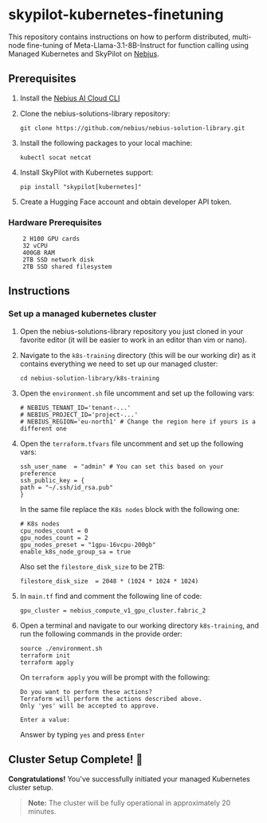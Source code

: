 # skypilot-kubernetes-finetuning

This repository contains instructions on how to perform distributed, multi-node fine-tuning of 
Meta-Llama-3.1-8B-Instruct for function calling using Managed Kubernetes and SkyPilot on [Nebius](https://nebius.com/).


## Prerequisites

1. Install the [Nebius AI Cloud CLI](https://docs.nebius.com/compute/quickstart#cli)

2. Clone the nebius-solutions-library repository:
   ```
   git clone https://github.com/nebius/nebius-solution-library.git
   ```

3. Install the following packages to your local machine:
   ```
   kubectl socat netcat
   ```

4. Install SkyPilot with Kubernetes support:
   ```
   pip install "skypilot[kubernetes]"
   ```
   
5. Create a Hugging Face account and obtain developer API token.


### Hardware Prerequisites
```
    2 H100 GPU cards
    32 vCPU
    400GB RAM
    2TB SSD network disk
    2TB SSD shared filesystem
```


## Instructions

### Set up a managed kubernetes cluster

1. Open the nebius-solutions-library repository you just cloned in your favorite editor
    (it will be easier to work in an editor than vim or nano).

2. Navigate to the `k8s-training` directory (this will be our working dir) as it contains everything we need to set up 
our managed cluster:
    ```
    cd nebius-solution-library/k8s-training
    ```
   
3. Open the `environment.sh` file uncomment and set up the following vars:
    ```
    # NEBIUS_TENANT_ID='tenant-...'
    # NEBIUS_PROJECT_ID='project-...'
    # NEBIUS_REGION='eu-north1' # Change the region here if yours is a different one
    ```
   
4. Open the `terraform.tfvars` file uncomment and set up the following vars:
    ```
   ssh_user_name  = "admin" # You can set this based on your preference
    ssh_public_key = {
    path = "~/.ssh/id_rsa.pub"
    }
    ```
   
    In the same file replace the `K8s nodes` block with the following one:
    ```
    # K8s nodes
    cpu_nodes_count = 0
    gpu_nodes_count = 2
    gpu_nodes_preset = "1gpu-16vcpu-200gb"
    enable_k8s_node_group_sa = true
    ```
    
    Also set the `filestore_disk_size` to be 2TB:
    ```
    filestore_disk_size  = 2048 * (1024 * 1024 * 1024)
    ```

5. In `main.tf` find and comment the following line of code:
    ```
    gpu_cluster = nebius_compute_v1_gpu_cluster.fabric_2
    ```

6. Open a terminal and navigate to our working directory `k8s-training`, and run the following commands 
in the provide order:
   ```
   source ./environment.sh
   terraform init
   terraform apply
   ```
   
   On `terraform apply` you will be prompt with the following:
   ```
   Do you want to perform these actions?
   Terraform will perform the actions described above.
   Only 'yes' will be accepted to approve.
   
   Enter a value:
   ```
   Answer by typing `yes` and press `Enter`


## Cluster Setup Complete! 🎉

**Congratulations!** You've successfully initiated your managed Kubernetes cluster setup.

> **Note:** The cluster will be fully operational in approximately 20 minutes.


















